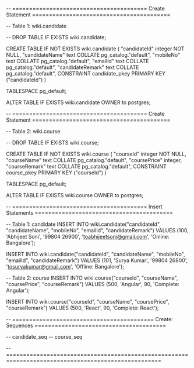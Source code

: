 -- ======================================== Create Statement =========================================

-- Table 1: wiki.candidate

-- DROP TABLE IF EXISTS wiki.candidate;

CREATE TABLE IF NOT EXISTS wiki.candidate
(
"candidateId" integer NOT NULL,
"candidateName" text COLLATE pg_catalog."default",
"mobileNo" text COLLATE pg_catalog."default",
"emailId" text COLLATE pg_catalog."default",
"candidateRemark" text COLLATE pg_catalog."default",
CONSTRAINT candidate_pkey PRIMARY KEY ("candidateId")
)

TABLESPACE pg_default;

ALTER TABLE IF EXISTS wiki.candidate
OWNER to postgres;

-- ======================================== Create Statement =========================================

-- Table 2: wiki.course

-- DROP TABLE IF EXISTS wiki.course;

CREATE TABLE IF NOT EXISTS wiki.course
(
"courseId" integer NOT NULL,
"courseName" text COLLATE pg_catalog."default",
"coursePrice" integer,
"courseRemark" text COLLATE pg_catalog."default",
CONSTRAINT course_pkey PRIMARY KEY ("courseId")
)

TABLESPACE pg_default;

ALTER TABLE IF EXISTS wiki.course
OWNER to postgres;


-- ======================================== Insert Statements =========================================

-- Table 1: candidate
INSERT INTO wiki.candidate("candidateId", "candidateName", "mobileNo", "emailId", "candidateRemark")
VALUES (100, 'Abhijeet Soni', '99804 26900', 'toabhijeetsoni@gmail.com', 'Online: Bangalore');

INSERT INTO wiki.candidate("candidateId", "candidateName", "mobileNo", "emailId", "candidateRemark")
VALUES (101, 'Surya Kumar', '99804 26800', 'tosuryakumar@gmail.com', 'Offline: Bangalore');

-- Table 2: course
INSERT INTO wiki.course("courseId", "courseName", "coursePrice", "courseRemark")
VALUES (500, 'Angular', 90, 'Complete: Angular');

INSERT INTO wiki.course("courseId", "courseName", "coursePrice", "courseRemark")
VALUES (500, 'React', 90, 'Complete: React');

-- ========================================== Create: Sequences =======================================

-- candidate_seq
-- course_seq

-- ====================================================================================================
